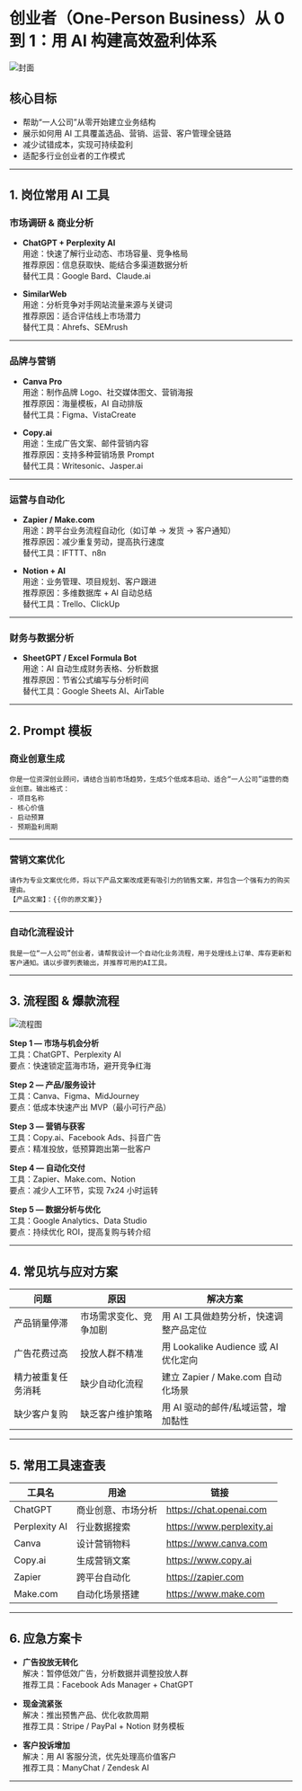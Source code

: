# 创业者（One-Person Business）从 0 到 1：用 AI 构建高效盈利体系
![封面](../assets/cover-entrepreneur.png)

## 核心目标
- 帮助“一人公司”从零开始建立业务结构  
- 展示如何用 AI 工具覆盖选品、营销、运营、客户管理全链路  
- 减少试错成本，实现可持续盈利  
- 适配多行业创业者的工作模式

---

## 1. 岗位常用 AI 工具

### **市场调研 & 商业分析**
- **ChatGPT + Perplexity AI**  
  用途：快速了解行业动态、市场容量、竞争格局  
  推荐原因：信息获取快、能结合多渠道数据分析  
  替代工具：Google Bard、Claude.ai  

- **SimilarWeb**  
  用途：分析竞争对手网站流量来源与关键词  
  推荐原因：适合评估线上市场潜力  
  替代工具：Ahrefs、SEMrush  

---

### **品牌与营销**
- **Canva Pro**  
  用途：制作品牌 Logo、社交媒体图文、营销海报  
  推荐原因：海量模板，AI 自动排版  
  替代工具：Figma、VistaCreate  

- **Copy.ai**  
  用途：生成广告文案、邮件营销内容  
  推荐原因：支持多种营销场景 Prompt  
  替代工具：Writesonic、Jasper.ai  

---

### **运营与自动化**
- **Zapier / Make.com**  
  用途：跨平台业务流程自动化（如订单 → 发货 → 客户通知）  
  推荐原因：减少重复劳动，提高执行速度  
  替代工具：IFTTT、n8n  

- **Notion + AI**  
  用途：业务管理、项目规划、客户跟进  
  推荐原因：多维数据库 + AI 自动总结  
  替代工具：Trello、ClickUp  

---

### **财务与数据分析**
- **SheetGPT / Excel Formula Bot**  
  用途：AI 自动生成财务表格、分析数据  
  推荐原因：节省公式编写与分析时间  
  替代工具：Google Sheets AI、AirTable  

---

## 2. Prompt 模板

### **商业创意生成**
```
你是一位资深创业顾问，请结合当前市场趋势，生成5个低成本启动、适合“一人公司”运营的商业创意。输出格式：
- 项目名称
- 核心价值
- 启动预算
- 预期盈利周期
```

---

### **营销文案优化**
```
请作为专业文案优化师，将以下产品文案改成更有吸引力的销售文案，并包含一个强有力的购买理由。
【产品文案】：{{你的原文案}}
```

---

### **自动化流程设计**
```
我是一位“一人公司”创业者，请帮我设计一个自动化业务流程，用于处理线上订单、库存更新和客户通知。请以步骤列表输出，并推荐可用的AI工具。
```

---

## 3. 流程图 & 爆款流程

![流程图](../assets/workflow-entrepreneur.png)

**Step 1 — 市场与机会分析**  
工具：ChatGPT、Perplexity AI  
要点：快速锁定蓝海市场，避开竞争红海  

**Step 2 — 产品/服务设计**  
工具：Canva、Figma、MidJourney  
要点：低成本快速产出 MVP（最小可行产品）  

**Step 3 — 营销与获客**  
工具：Copy.ai、Facebook Ads、抖音广告  
要点：精准投放，低预算跑出第一批客户  

**Step 4 — 自动化交付**  
工具：Zapier、Make.com、Notion  
要点：减少人工环节，实现 7x24 小时运转  

**Step 5 — 数据分析与优化**  
工具：Google Analytics、Data Studio  
要点：持续优化 ROI，提高复购与转介绍  

---

## 4. 常见坑与应对方案

| 问题 | 原因 | 解决方案 |
|------|------|----------|
| 产品销量停滞 | 市场需求变化、竞争加剧 | 用 AI 工具做趋势分析，快速调整产品定位 |
| 广告花费过高 | 投放人群不精准 | 用 Lookalike Audience 或 AI 优化定向 |
| 精力被重复任务消耗 | 缺少自动化流程 | 建立 Zapier / Make.com 自动化场景 |
| 缺少客户复购 | 缺乏客户维护策略 | 用 AI 驱动的邮件/私域运营，增加黏性 |

---

## 5. 常用工具速查表

| 工具名 | 用途 | 链接 |
|--------|------|------|
| ChatGPT | 商业创意、市场分析 | https://chat.openai.com |
| Perplexity AI | 行业数据搜索 | https://www.perplexity.ai |
| Canva | 设计营销物料 | https://www.canva.com |
| Copy.ai | 生成营销文案 | https://www.copy.ai |
| Zapier | 跨平台自动化 | https://zapier.com |
| Make.com | 自动化场景搭建 | https://www.make.com |

---

## 6. 应急方案卡

- **广告投放无转化**  
  解决：暂停低效广告，分析数据并调整投放人群  
  推荐工具：Facebook Ads Manager + ChatGPT  

- **现金流紧张**  
  解决：推出预售产品、优化收款周期  
  推荐工具：Stripe / PayPal + Notion 财务模板  

- **客户投诉增加**  
  解决：用 AI 客服分流，优先处理高价值客户  
  推荐工具：ManyChat / Zendesk AI  

---

<!-- === UX ENHANCE START: open-in-new / copy prompt / image zoom === -->
<style>
.copy-btn{
  display:inline-flex;align-items:center;gap:6px;
  padding:6px 10px;border:1px solid #d1d5db;border-radius:8px;
  font-size:12px;cursor:pointer;background:#f9fafb;transition:.2s;
}
.copy-btn:hover{background:#eef2ff;border-color:#6366f1}
.copy-btn.copied{background:#dcfce7;border-color:#16a34a}

.prompt-card{
  border:1px solid #e5e7eb;border-radius:12px;padding:12px 14px;margin:12px 0;background:#fafafa;
}
.prompt-title{font-weight:600;margin:0 0 8px 0}
.prompt-text{white-space:pre-wrap;word-break:break-word;font-family:ui-monospace,SFMono-Regular,Menlo,monospace;font-size:14px;}

#_lightboxBackdrop{position:fixed;inset:0;background:rgba(0,0,0,.85);display:none;align-items:center;justify-content:center;z-index:9999}
#_lightboxBackdrop img{max-width:92vw;max-height:92vh;border-radius:10px;box-shadow:0 10px 40px rgba(0,0,0,.5)}
#_lightboxBackdrop.active{display:flex}
.zoomable{cursor:zoom-in;transition:transform .15s}
.zoomable:hover{transform:scale(1.01)}
</style>

<div id="_lightboxBackdrop" aria-hidden="true"><img alt=""></div>

<script>
(function(){
  // 1) All links (except hash anchors) open in a new tab – includes nav entries
  document.querySelectorAll('a[href]').forEach(a=>{
    const href=(a.getAttribute('href')||'').trim();
    if(!href || href.startsWith('#')) return;
    a.setAttribute('target','_blank');
    a.setAttribute('rel','noopener noreferrer');
  });

  // 2) Add Copy button to ALL code blocks and to .prompt-card .prompt-text
  // 2A) Code blocks: <pre><code>…</code></pre>
  document.querySelectorAll('pre > code').forEach(code=>{
    const pre = code.parentElement;
    if(pre.dataset._copyBound) return;
    const btn = document.createElement('button');
    btn.className='copy-btn'; btn.type='button'; btn.style.float='right'; btn.style.margin='6px';
    btn.innerHTML='📋 Copy';
    btn.addEventListener('click', async ()=>{
      try{
        await navigator.clipboard.writeText(code.innerText.trim());
        const old = btn.innerHTML; btn.innerHTML='✅ Copied'; btn.classList.add('copied');
        setTimeout(()=>{ btn.innerHTML=old; btn.classList.remove('copied'); }, 1500);
      }catch(e){
        btn.innerHTML='❗Failed'; setTimeout(()=>{ btn.innerHTML='📋 Copy'; }, 1500);
      }
    });
    pre.insertAdjacentElement('afterbegin', btn);
    pre.dataset._copyBound='1';
  });

  // 2B) Prompt cards
  function mountCopyForCard(card){
    if(card.dataset._copyBound) return;
    const textEl = card.querySelector('.prompt-text');
    if(!textEl) return;
    const btn = document.createElement('button');
    btn.className='copy-btn'; btn.type='button';
    btn.innerHTML='📋 Copy';
    btn.addEventListener('click', async ()=>{
      try{
        await navigator.clipboard.writeText(textEl.innerText.trim());
        const old = btn.innerHTML; btn.innerHTML='✅ Copied'; btn.classList.add('copied');
        setTimeout(()=>{ btn.innerHTML=old; btn.classList.remove('copied'); }, 1500);
      }catch(e){
        btn.innerHTML='❗Failed'; setTimeout(()=>{ btn.innerHTML='📋 Copy'; }, 1500);
      }
    });
    const title = card.querySelector('.prompt-title');
    (title? title: card).insertAdjacentElement(title?'afterend':'afterbegin', btn);
    card.dataset._copyBound='1';
  }
  document.querySelectorAll('.prompt-card').forEach(mountCopyForCard);

  // 3) Image Lightbox (click to zoom)
  const backdrop = document.getElementById('_lightboxBackdrop');
  const bigImg = backdrop.querySelector('img');
  function openZoom(src, alt){ bigImg.src = src; bigImg.alt = alt||''; backdrop.classList.add('active'); }
  function closeZoom(){ backdrop.classList.remove('active'); bigImg.src=''; bigImg.alt=''; }
  backdrop.addEventListener('click', closeZoom);
  document.addEventListener('keydown', e=>{ if(e.key==='Escape') closeZoom(); });

  document.querySelectorAll('img, a>img').forEach(img=>{
    if((img.naturalWidth||img.width) >= 300) img.classList.add('zoomable');
    img.addEventListener('click', (e)=>{
      const a = img.closest('a');
      if(a && a.getAttribute('href')) return;
      e.preventDefault();
      const src = img.currentSrc || img.src;
      openZoom(src, img.alt || '');
    }, {passive:false});
  });

  // 4) Observe dynamic changes (optional)
  const mo = new MutationObserver(()=>{
    document.querySelectorAll('.prompt-card').forEach(mountCopyForCard);
  });
  mo.observe(document.body, {childList:true, subtree:true});
})();
</script>
<!-- === UX ENHANCE END === -->
